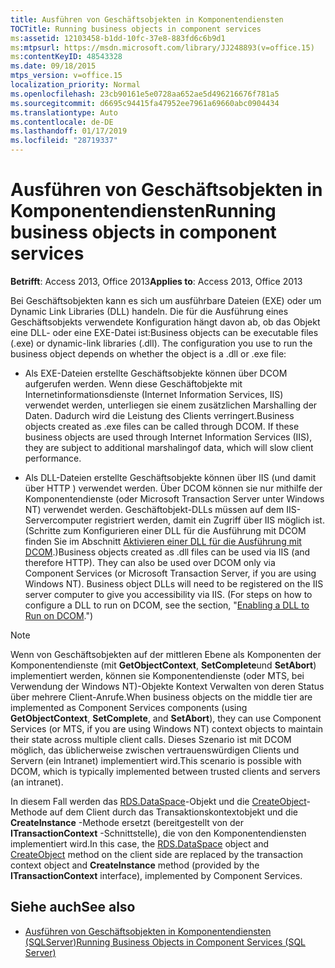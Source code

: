```yaml
---
title: Ausführen von Geschäftsobjekten in Komponentendiensten
TOCTitle: Running business objects in component services
ms:assetid: 12103458-b1dd-10fc-37e8-883fd6c6b9d1
ms:mtpsurl: https://msdn.microsoft.com/library/JJ248893(v=office.15)
ms:contentKeyID: 48543328
ms.date: 09/18/2015
mtps_version: v=office.15
localization_priority: Normal
ms.openlocfilehash: 23cb90161e5e0728aa652ae5d496216676f781a5
ms.sourcegitcommit: d6695c94415fa47952ee7961a69660abc0904434
ms.translationtype: Auto
ms.contentlocale: de-DE
ms.lasthandoff: 01/17/2019
ms.locfileid: "28719337"
---
```

# <a name="running-business-objects-in-component-services"></a><span data-ttu-id="fa279-102">Ausführen von Geschäftsobjekten in Komponentendiensten</span><span class="sxs-lookup"><span data-stu-id="fa279-102">Running business objects in component services</span></span>

<span data-ttu-id="fa279-103">**Betrifft**: Access 2013, Office 2013</span><span class="sxs-lookup"><span data-stu-id="fa279-103">**Applies to**: Access 2013, Office 2013</span></span>

<span data-ttu-id="fa279-p101">Bei Geschäftsobjekten kann es sich um ausführbare Dateien (EXE) oder um Dynamic Link Libraries (DLL) handeln. Die für die Ausführung eines Geschäftsobjekts verwendete Konfiguration hängt davon ab, ob das Objekt eine DLL- oder eine EXE-Datei ist:</span><span class="sxs-lookup"><span data-stu-id="fa279-p101">Business objects can be executable files (.exe) or dynamic-link libraries (.dll). The configuration you use to run the business object depends on whether the object is a .dll or .exe file:</span></span>

- <span data-ttu-id="fa279-p102">Als EXE-Dateien erstellte Geschäftsobjekte können über DCOM aufgerufen werden. Wenn diese Geschäftobjekte mit Internetinformationsdienste (Internet Information Services, IIS) verwendet werden, unterliegen sie einem zusätzlichen Marshalling der Daten. Dadurch wird die Leistung des Clients verringert.</span><span class="sxs-lookup"><span data-stu-id="fa279-p102">Business objects created as .exe files can be called through DCOM. If these business objects are used through Internet Information Services (IIS), they are subject to additional marshalingof data, which will slow client performance.</span></span>

- <span data-ttu-id="fa279-p103">Als DLL-Dateien erstellte Geschäftsobjekte können über IIS (und damit über HTTP ) verwendet werden. Über DCOM können sie nur mithilfe der Komponentendienste (oder Microsoft Transaction Server unter Windows NT) verwendet werden. Geschäftobjekt-DLLs müssen auf dem IIS-Servercomputer registriert werden, damit ein Zugriff über IIS möglich ist. (Schritte zum Konfigurieren einer DLL für die Ausführung mit DCOM finden Sie im Abschnitt [Aktivieren einer DLL für die Ausführung mit DCOM](enabling-a-dll-to-run-on-dcom.md).)</span><span class="sxs-lookup"><span data-stu-id="fa279-p103">Business objects created as .dll files can be used via IIS (and therefore HTTP). They can also be used over DCOM only via Component Services (or Microsoft Transaction Server, if you are using Windows NT). Business object DLLs will need to be registered on the IIS server computer to give you accessibility via IIS. (For steps on how to configure a DLL to run on DCOM, see the section, "[Enabling a DLL to Run on DCOM](enabling-a-dll-to-run-on-dcom.md).")</span></span>


> [!NOTE]
> <span data-ttu-id="fa279-112">Wenn von Geschäftsobjekten auf der mittleren Ebene als Komponenten der Komponentendienste (mit **GetObjectContext**, **SetComplete**und **SetAbort**) implementiert werden, können sie Komponentendienste (oder MTS, bei Verwendung der Windows NT)-Objekte Kontext Verwalten von deren Status über mehrere Client-Anrufe.</span><span class="sxs-lookup"><span data-stu-id="fa279-112">When business objects on the middle tier are implemented as Component Services components (using **GetObjectContext**, **SetComplete**, and **SetAbort**), they can use Component Services (or MTS, if you are using Windows NT) context objects to maintain their state across multiple client calls.</span></span> <span data-ttu-id="fa279-113">Dieses Szenario ist mit DCOM möglich, das üblicherweise zwischen vertrauenswürdigen Clients und Servern (ein Intranet) implementiert wird.</span><span class="sxs-lookup"><span data-stu-id="fa279-113">This scenario is possible with DCOM, which is typically implemented between trusted clients and servers (an intranet).</span></span> 
>
> <span data-ttu-id="fa279-114">In diesem Fall werden das [RDS.DataSpace](dataspace-object-rds.md)-Objekt und die [CreateObject](createobject-method-rds.md)-Methode auf dem Client durch das Transaktionskontextobjekt und die **CreateInstance** -Methode ersetzt (bereitgestellt von der **ITransactionContext** -Schnittstelle), die von den Komponentendiensten implementiert wird.</span><span class="sxs-lookup"><span data-stu-id="fa279-114">In this case, the [RDS.DataSpace](dataspace-object-rds.md) object and [CreateObject](createobject-method-rds.md) method on the client side are replaced by the transaction context object and **CreateInstance** method (provided by the **ITransactionContext** interface), implemented by Component Services.</span></span>


## <a name="see-also"></a><span data-ttu-id="fa279-115">Siehe auch</span><span class="sxs-lookup"><span data-stu-id="fa279-115">See also</span></span>

- [<span data-ttu-id="fa279-116">Ausführen von Geschäftsobjekten in Komponentendiensten (SQLServer)</span><span class="sxs-lookup"><span data-stu-id="fa279-116">Running Business Objects in Component Services (SQL Server)</span></span>](https://docs.microsoft.com/sql/ado/guide/remote-data-service/running-business-objects-in-component-services?view=sql-server-2017)
